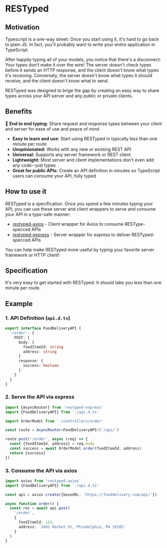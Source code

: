 # RESTyped

## Motivation
Typescript is a one-way street: Once you start using it, it's hard to go back to plain JS. In fact, you'll probably want to write your entire application in TypeScript.

After happily typing all of your models, you notice that there's a disconnect: Your types don't make it over the wire! The server doesn't check types before it sends an HTTP response, and the client doesn't know what types it's receiving. Conversely, the server doesn't know what types it should receive, and the client doesn't know what to send.

RESTyped was designed to brige the gap by creating an easy way to share types across your API server and any public or private clients.

## Benefits

🔌 **End to end typing:** Share request and response types between your client and server for ease of use and peace of mind
- **Easy to learn and use:** Start using RESTyped in typically less than one minute per route
- **Unopinionated:** Works with any new or existing REST API
- **Universal:** Supports any server framework or REST client
- **Lightweight:** Most server and client implementations don't even add any code--just types
- **Great for public APIs:** Create an API definition in minutes so TypeScript users can consume your API, fully typed

## How to use it
RESTyped is a specification. Once you spend a few minutes typing your API, you can use these server and client wrappers to serve and consume your API in a type-safe manner:

- [restyped-axios](https://githob.com/rawrmaan/restyped-axios) - Client wrapper for Axios to consume RESType-specced APIs
- [restyped-express](https://github.com/rawrmaan/restyped-express) - Server wrapper for express to deliver RESTyped-specced APIs

You can help make RESTyped more useful by typing your favorite server framework or HTTP client!

## Specification

It's very easy to get started with RESTyped. It should take you less than one minute per route.

## Example

### 1. API Definition (`api.d.ts`)
```typescript
export interface FoodDeliveryAPI {
  '/order': {
    POST: {
      body: {
        foodItemId: string
        address: string
      }
      response: {
        success: boolean
      }
    }
  }
}
```

### 2. Serve the API via express

```typescript
import {AsyncRouter} from 'restyped-express'
import {FoodDeliveryAPI} from './api.d.ts'

import OrderModel from './controllers/order'

const route = AsyncRouter<FoodDeliveryAPI>('/api/')

route.post('/order', async (req) => {
  const {foodItemId, address} = req.body
  const success = await OrderModel.order(foodItemId, address)
  return {success}
})
```

### 3. Consume the API via axios

```typescript
import axios from 'restyped-axios'
import {FoodDeliveryAPI} from './api.d.ts'

const api = axios.create({baseURL: 'https://fooddelivery.com/api/'})

async function order() {
  const res = await api.post(
    '/order',
    {
      foodItemId: 123,
      address: '1601 Market St, Phiadelphia, PA 19103'
    }
  )
}
```